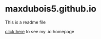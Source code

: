 # maxdubois5.github.io
This is a readme file

[click here](http://maxdubois5.github.io) to see my .io homepage
